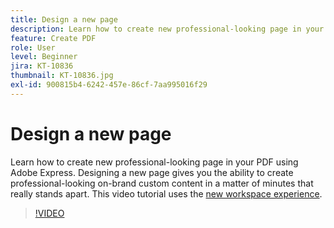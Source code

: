 ```yaml
---
title: Design a new page
description: Learn how to create new professional-looking page in your PDF using Adobe Express
feature: Create PDF
role: User
level: Beginner
jira: KT-10836
thumbnail: KT-10836.jpg
exl-id: 900815b4-6242-457e-86cf-7aa995016f29
---
```

# Design a new page

Learn how to create new professional-looking page in your PDF using Adobe Express. Designing a new page gives you the ability to create professional-looking on-brand custom content in a matter of minutes that really stands apart. This video tutorial uses the [new workspace experience](new-workspace.md).

>[!VIDEO](https://video.tv.adobe.com/v/347331?enablevpops&quality=12&learn=on&hidetitle=true)
